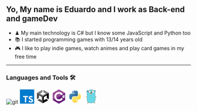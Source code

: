 ## Yo, My name is Eduardo and I work as Back-end and gameDev

- ♟ My main technology is C# but I know some JavaScript and Python too
- 📚 I started programming games with 13/14 years old
- 🎮 I like to play indie games, watch animes and play card games in my free time


---
### Languages and Tools 🛠

<p align="left">
    <img src="https://www.vectorlogo.zone/logos/git-scm/git-scm-icon.svg" alt="git" width="40" height="40" />
    <img src="https://raw.githubusercontent.com/devicons/devicon/master/icons/typescript/typescript-original.svg" alt="Unity" width="40"
        height="40" />
    <img src="https://raw.githubusercontent.com/devicons/devicon/master/icons/unity/unity-original.svg" alt="Unity" width="40"
        height="40" />
    <img src="https://github.com/devicons/devicon/blob/master/icons/csharp/csharp-original.svg" alt="csharp" width="40"
        height="40" />
    <img src="https://github.com/devicons/devicon/blob/master/icons/python/python-original.svg" alt="Python" width="40"
        height="40" />
    <img src="https://raw.githubusercontent.com/devicons/devicon/master/icons/go/go-original.svg" alt="go" width="40"
        height="40" />
</p>
